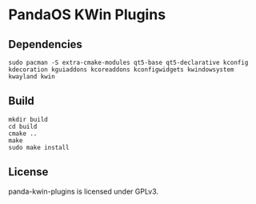 # PandaOS KWin Plugins

## Dependencies

`sudo pacman -S extra-cmake-modules qt5-base qt5-declarative kconfig kdecoration kguiaddons kcoreaddons kconfigwidgets kwindowsystem kwayland kwin`

## Build

```
mkdir build
cd build
cmake ..
make
sudo make install
```

## License

panda-kwin-plugins is licensed under GPLv3.
